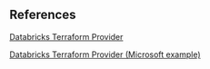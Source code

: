 ## References

[Databricks Terraform Provider](https://registry.terraform.io/providers/databrickslabs/databricks/latest/docs)

[Databricks Terraform Provider (Microsoft example)](https://docs.microsoft.com/es-es/azure/databricks/dev-tools/terraform/)
